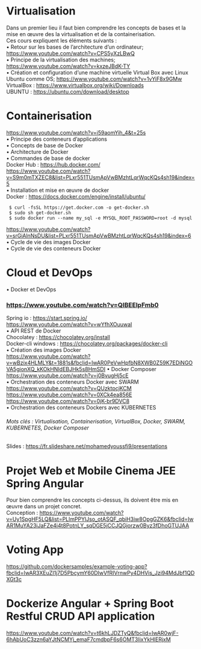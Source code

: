 # Virtualisation
Dans un premier lieu il faut bien comprendre les concepts de bases et la mise en œuvre des la virtualisation et de la containerisation. <br>
Ces cours expliquent les éléments suivants : <br>
• Retour sur les bases de l’architecture d’un ordinateur; https://www.youtube.com/watch?v=CPS5yXzLBwQ <br>
• Principe de la virtualisation des machines; https://www.youtube.com/watch?v=kxzeJBdK-TY <br>
• Création et configuration d’une machine virtuelle Virtual Box avec Linux Ubuntu comme OS; https://www.youtube.com/watch?v=1vYiF8x9GMw <br>
   VirtualBox : https://www.virtualbox.org/wiki/Downloads <br>
   UBUNTU : https://ubuntu.com/download/desktop <br>
# Containerisation
https://www.youtube.com/watch?v=i59aomYih_4&t=25s <br>
• Principe des conteneurs d’applications <br>
• Concepts de base de Docker <br>
• Architecture de Docker <br>
• Commandes de base de docker <br>
  Docker Hub : https://hub.docker.com/ <br>
https://www.youtube.com/watch?v=S9m0mTXZEC8&list=PLxr551TUsmApVwBMzhtLqrWqcKQs4sh19&index=5 <br>
• Installation et mise en œuvre de docker <br>
  Docker : https://docs.docker.com/engine/install/ubuntu/ <br>
  ```
   $ curl -fsSL https://get.docker.com -o get-docker.sh
   $ sudo sh get-docker.sh
   $ sudo docker run --name my_sql -e MYSQL_ROOT_PASSWORD=root -d mysql
  ```
https://www.youtube.com/watch?v=srGiAlnNsDU&list=PLxr551TUsmApVwBMzhtLqrWqcKQs4sh19&index=6 <br>
• Cycle de vie des images Docker <br>
• Cycle de vie des conteneurs Docker <br>
# Cloud et DevOps 
• Docker et DevOps <br>
### https://www.youtube.com/watch?v=QIBEElpFmb0  <br>
   Spring io : https://start.spring.io/ <br>
https://www.youtube.com/watch?v=wYfhXOuuwaI <br>
• API REST de Docker <br>
   Chocolatey : https://chocolatey.org/install  <br>
   Docker-cli windows : https://chocolatey.org/packages/docker-cli <br>
• Création des images Docker <br>
https://www.youtube.com/watch?v=wBzix4HLMLY&t=1881s&fbclid=IwAR0PeVwHpfbN8XWB0Z59K7EDiNGOVA5gionXQ_kKOkHNIdEBJHk5s8HmSDI
• Docker Composer <br>
https://www.youtube.com/watch?v=j0BvugHj5cE <br>
• Orchestration des conteneurs Docker avec SWARM <br>
https://www.youtube.com/watch?v=QUzktpcjKCM <br>
https://www.youtube.com/watch?v=0XCk4ea856E <br>
https://www.youtube.com/watch?v=0jK-br9DVC8 <br>
• Orchestration des conteneurs Dockers avec KUBERNETES <br>
###### Mots clés : Virtualisation, Containerisation, VirtualBox, Docker, SWARM, KUBERNETES, Docker Composer <br>
Slides : https://fr.slideshare.net/mohamedyoussfi9/presentations
# Projet Web et Mobile Cinema JEE Spring Angular
Pour bien comprendre les concepts ci-dessus, ils doivent être mis en œuvre dans un projet concret.<br>
Conception : https://www.youtube.com/watch?v=Uy1SpgHF5LQ&list=PLlmPPYlJso_otASQF_qbiH3iw8OpgGZK6&fbclid=IwAR1MuYA23iJaFZe4i4t8PotnLY_sqDGE5jCCJQGjorzw0Byz3fDhoGTUJAA <br>
# Voting App
https://github.com/dockersamples/example-voting-app?fbclid=IwAR3XEuZI1j7D5PbcymY60DIwVfRIVrnwPy4DHVis_Jzi94MdJbf1QDXGt3c <br>
# Dockerize Angular + Spring Boot Restful CRUD API application
https://www.youtube.com/watch?v=t6khLJDZTyQ&fbclid=IwAR0wjF-6hAbUoC3zzn6aYJtNCMYj_emaF7cmdbpF6s6OMT3IixYkHlERjxM <br>
